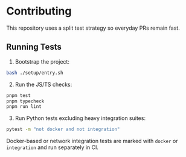 # Contributing

This repository uses a split test strategy so everyday PRs remain fast.

## Running Tests

1. Bootstrap the project:

```bash
bash ./setup/entry.sh
```

2. Run the JS/TS checks:

```bash
pnpm test
pnpm typecheck
pnpm run lint
```

3. Run Python tests excluding heavy integration suites:

```bash
pytest -m "not docker and not integration"
```

Docker-based or network integration tests are marked with `docker` or `integration` and run separately in CI.
